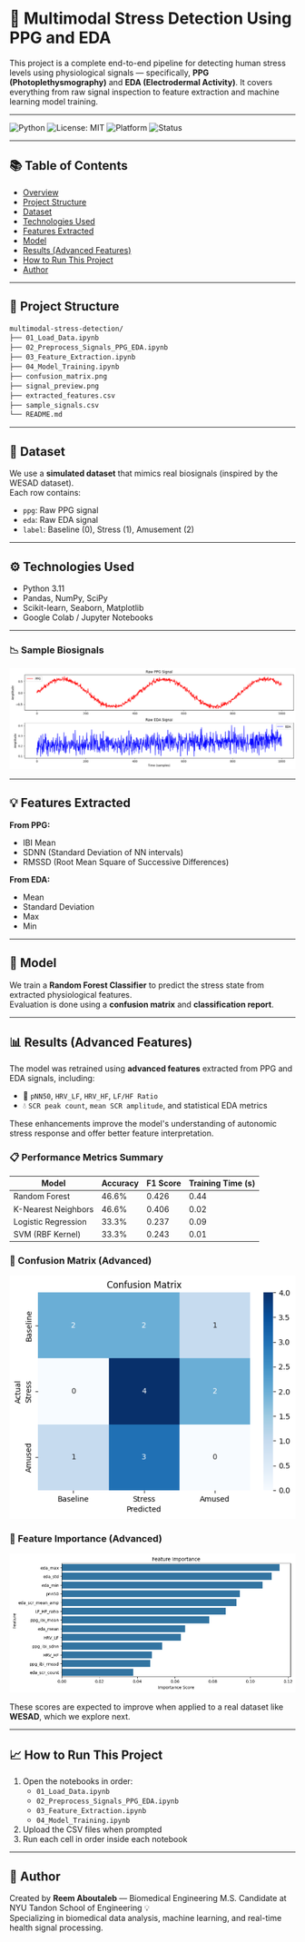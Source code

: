 # 🧠 Multimodal Stress Detection Using PPG and EDA

This project is a complete end-to-end pipeline for detecting human stress levels using physiological signals — specifically, **PPG (Photoplethysmography)** and **EDA (Electrodermal Activity)**. It covers everything from raw signal inspection to feature extraction and machine learning model training.

---

![Python](https://img.shields.io/badge/Python-3.11-blue?logo=python)
![License: MIT](https://img.shields.io/badge/License-MIT-green.svg)
![Platform](https://img.shields.io/badge/Platform-Colab%20%7C%20Jupyter-yellow)
![Status](https://img.shields.io/badge/Project%20Status-Complete-blueviolet)

---

## 📚 Table of Contents

- [Overview](#-multimodal-stress-detection-using-ppg-and-eda)
- [Project Structure](#-project-structure)
- [Dataset](#-dataset)
- [Technologies Used](#-technologies-used)
- [Features Extracted](#-features-extracted)
- [Model](#-model)
- [Results (Advanced Features)](#-results-advanced-features)
- [How to Run This Project](#-how-to-run-this-project)
- [Author](#-author)

---

## 📂 Project Structure

```bash
multimodal-stress-detection/
├── 01_Load_Data.ipynb
├── 02_Preprocess_Signals_PPG_EDA.ipynb
├── 03_Feature_Extraction.ipynb
├── 04_Model_Training.ipynb
├── confusion_matrix.png
├── signal_preview.png
├── extracted_features.csv
├── sample_signals.csv
└── README.md
```

---

## 🧪 Dataset

We use a **simulated dataset** that mimics real biosignals (inspired by the WESAD dataset).  
Each row contains:
- `ppg`: Raw PPG signal  
- `eda`: Raw EDA signal  
- `label`: Baseline (0), Stress (1), Amusement (2)

---

## ⚙️ Technologies Used

- Python 3.11  
- Pandas, NumPy, SciPy  
- Scikit-learn, Seaborn, Matplotlib  
- Google Colab / Jupyter Notebooks

---

### 📉 Sample Biosignals

<img src="signal_preview.png" alt="Raw Signals Preview" width="600"/>

---

## 💡 Features Extracted

**From PPG:**
- IBI Mean  
- SDNN (Standard Deviation of NN intervals)  
- RMSSD (Root Mean Square of Successive Differences)

**From EDA:**
- Mean  
- Standard Deviation  
- Max  
- Min

---

## 🤖 Model

We train a **Random Forest Classifier** to predict the stress state from extracted physiological features.  
Evaluation is done using a **confusion matrix** and **classification report**.

---

## 📊 Results (Advanced Features)

The model was retrained using **advanced features** extracted from PPG and EDA signals, including:

- 💓 `pNN50`, `HRV_LF`, `HRV_HF`, `LF/HF Ratio`  
- 💧 `SCR peak count`, `mean SCR amplitude`, and statistical EDA metrics

These enhancements improve the model's understanding of autonomic stress response and offer better feature interpretation.

### 📋 Performance Metrics Summary

| Model                | Accuracy | F1 Score | Training Time (s) |
|----------------------|----------|----------|--------------------|
| Random Forest        | 46.6%    | 0.426    | 0.44               |
| K-Nearest Neighbors  | 46.6%    | 0.406    | 0.02               |
| Logistic Regression  | 33.3%    | 0.237    | 0.09               |
| SVM (RBF Kernel)     | 33.3%    | 0.243    | 0.01               |

### 🔽 Confusion Matrix (Advanced)
![Confusion Matrix](confusion_matrix_advanced.png)

### 🔽 Feature Importance (Advanced)
![Feature Importance](feature_importance_advanced.png)

These scores are expected to improve when applied to a real dataset like **WESAD**, which we explore next.

---

## 📈 How to Run This Project

1. Open the notebooks in order:
   - `01_Load_Data.ipynb`
   - `02_Preprocess_Signals_PPG_EDA.ipynb`
   - `03_Feature_Extraction.ipynb`
   - `04_Model_Training.ipynb`
2. Upload the CSV files when prompted  
3. Run each cell in order inside each notebook

---

## 💖 Author

Created by **Reem Aboutaleb** — Biomedical Engineering M.S. Candidate at NYU Tandon School of Engineering 💡  
Specializing in biomedical data analysis, machine learning, and real-time health signal processing.

